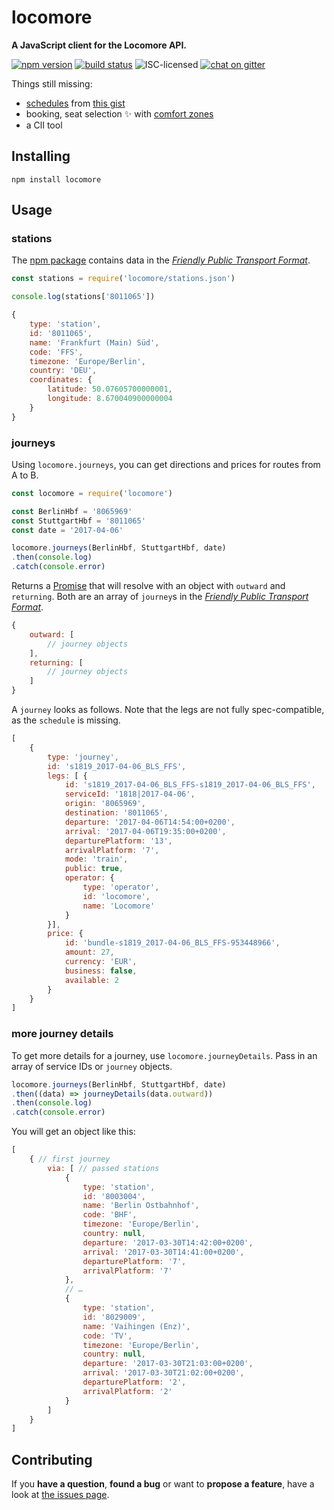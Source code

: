 # locomore

**A JavaScript client for the Locomore API.**

[![npm version](https://img.shields.io/npm/v/locomore.svg)](https://www.npmjs.com/package/locomore)
[![build status](https://img.shields.io/travis/derhuerst/locomore.svg)](https://travis-ci.org/derhuerst/locomore)
![ISC-licensed](https://img.shields.io/github/license/derhuerst/locomore.svg)
[![chat on gitter](https://badges.gitter.im/derhuerst.svg)](https://gitter.im/derhuerst)

Things still missing:

- [schedules](https://github.com/public-transport/friendly-public-transport-format/blob/master/docs/readme.md#schedule) from [this gist](https://gist.github.com/derhuerst/410d79ce2a8158705d7878e8af096577)
- booking, seat selection :sparkles: with [comfort zones](https://locomore.com/en/basic/)
- a ClI tool


## Installing

```shell
npm install locomore
```


## Usage

### stations

The [npm package](https://npmjs.com/locomore) contains data in the [*Friendly Public Transport Format*](https://github.com/public-transport/friendly-public-transport-format).

```js
const stations = require('locomore/stations.json')

console.log(stations['8011065'])
```

```js
{
	type: 'station',
	id: '8011065',
	name: 'Frankfurt (Main) Süd',
	code: 'FFS',
	timezone: 'Europe/Berlin',
	country: 'DEU',
	coordinates: {
		latitude: 50.07605700000001,
		longitude: 8.670040900000004
	}
}
```

### journeys

Using `locomore.journeys`, you can get directions and prices for routes from A to B.

```js
const locomore = require('locomore')

const BerlinHbf = '8065969'
const StuttgartHbf = '8011065'
const date = '2017-04-06'

locomore.journeys(BerlinHbf, StuttgartHbf, date)
.then(console.log)
.catch(console.error)
```

Returns a [Promise](https://developer.mozilla.org/en-US/docs/Web/JavaScript/Reference/Global_Objects/promise) that will resolve with an object with `outward` and `returning`. Both are an array of `journey`s in the [*Friendly Public Transport Format*](https://github.com/public-transport/friendly-public-transport-format).

```js
{
	outward: [
		// journey objects
	],
	returning: [
		// journey objects
	]
}
```

A `journey` looks as follows. Note that the legs are not fully spec-compatible, as the `schedule` is missing.

```js
[
	{
		type: 'journey',
		id: 's1819_2017-04-06_BLS_FFS',
		legs: [ {
			id: 's1819_2017-04-06_BLS_FFS-s1819_2017-04-06_BLS_FFS',
			serviceId: '1818|2017-04-06',
			origin: '8065969',
			destination: '8011065',
			departure: '2017-04-06T14:54:00+0200',
			arrival: '2017-04-06T19:35:00+0200',
			departurePlatform: '13',
			arrivalPlatform: '7',
			mode: 'train',
			public: true,
			operator: {
				type: 'operator',
				id: 'locomore',
				name: 'Locomore'
			}
		}],
		price: {
			id: 'bundle-s1819_2017-04-06_BLS_FFS-953448966',
			amount: 27,
			currency: 'EUR',
			business: false,
			available: 2
		}
	}
]
```

### more journey details

To get more details for a journey, use `locomore.journeyDetails`. Pass in an array of service IDs or `journey` objects.

```js
locomore.journeys(BerlinHbf, StuttgartHbf, date)
.then((data) => journeyDetails(data.outward))
.then(console.log)
.catch(console.error)
```

You will get an object like this:

```js
[
	{ // first journey
		via: [ // passed stations
			{
				type: 'station',
				id: '8003004',
				name: 'Berlin Ostbahnhof',
				code: 'BHF',
				timezone: 'Europe/Berlin',
				country: null,
				departure: '2017-03-30T14:42:00+0200',
				arrival: '2017-03-30T14:41:00+0200',
				departurePlatform: '7',
				arrivalPlatform: '7'
			},
			// …
			{
				type: 'station',
				id: '8029009',
				name: 'Vaihingen (Enz)',
				code: 'TV',
				timezone: 'Europe/Berlin',
				country: null,
				departure: '2017-03-30T21:03:00+0200',
				arrival: '2017-03-30T21:02:00+0200',
				departurePlatform: '2',
				arrivalPlatform: '2'
			}
		]
	}
]
```


## Contributing

If you **have a question**, **found a bug** or want to **propose a feature**, have a look at [the issues page](https://github.com/derhuerst/locomore/issues).
